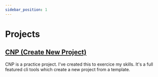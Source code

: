 ```yaml
---
sidebar_position: 1
---
```


# Projects

## [CNP (Create New Project)](/docs/cnp/why)

CNP is a practice project. I've created this to exercice my skills. It's a full featured cli tools which create a new project from a template. 
